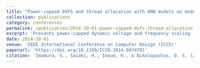 ```yaml
---
title: "Power-capped DVFS and thread allocation with ANN models on modern NUMA systems"
collection: publications
category: conferences
permalink: /publication/2014-10-01-power-capped-dvfs-thread-allocation
excerpt: 'Presents power-capped dynamic voltage and frequency scaling (DVFS) and thread allocation techniques using artificial neural network models for resource management on modern NUMA systems.'
date: 2014-10-01
venue: 'IEEE International Conference on Computer Design (ICCD)'
paperurl: 'https://doi.org/10.1109/ICCD.2014.6974701'
citation: 'Imamura, S., Sasaki, H., Inoue, K., & Nikolopoulos, D. S. (2014). &quot;Power-capped DVFS and thread allocation with ANN models on modern NUMA systems.&quot; In <i>2014 IEEE 32nd International Conference on Computer Design (ICCD)</i>, 324-331. https://doi.org/10.1109/ICCD.2014.6974701'
---
```

